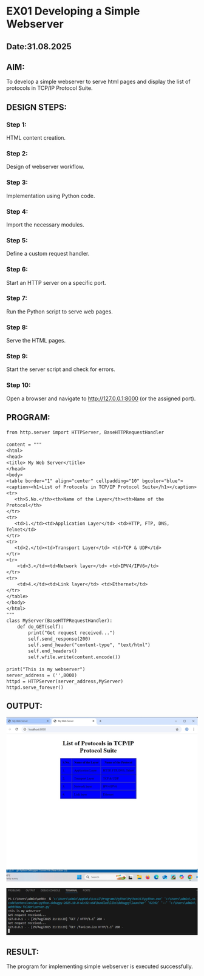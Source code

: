 # EX01 Developing a Simple Webserver
## Date:31.08.2025

## AIM:
To develop a simple webserver to serve html pages and display the list of protocols in TCP/IP Protocol Suite.

## DESIGN STEPS:
### Step 1: 
HTML content creation.

### Step 2:
Design of webserver workflow.

### Step 3:
Implementation using Python code.

### Step 4:
Import the necessary modules.

### Step 5:
Define a custom request handler.

### Step 6:
Start an HTTP server on a specific port.

### Step 7:
Run the Python script to serve web pages.

### Step 8:
Serve the HTML pages.

### Step 9:
Start the server script and check for errors.

### Step 10:
Open a browser and navigate to http://127.0.0.1:8000 (or the assigned port).

## PROGRAM:
```
from http.server import HTTPServer, BaseHTTPRequestHandler

content = """
<html>
<head>
<title> My Web Server</title>
</head>
<body>
<table border="1" align="center" cellpadding="10" bgcolor="blue">
<caption><h1>List of Protocols in TCP/IP Protocol Suite</h1></caption>
<tr>
   <th>S.No.</th><th>Name of the Layer</th><th>Name of the Protocol</th>
</tr>
<tr>
   <td>1.</td><td>Application Layer</td> <td>HTTP, FTP, DNS, Telnet</td>
</tr>
<tr>
   <td>2.</td><td>Transport Layer</td> <td>TCP & UDP</td>
</tr>
<tr>
    <td>3.</td><td>Network layer</td> <td>IPV4/IPV6</td>
</tr>
<tr>
    <td>4.</td><td>Link layer</td> <td>Ethernet</td>
</tr>
</table>
</body>
</html>
"""
class MyServer(BaseHTTPRequestHandler):
    def do_GET(self):
        print("Get request received...")
        self.send_response(200)
        self.send_header("content-type", "text/html")
        self.end_headers()
        self.wfile.write(content.encode())

print("This is my webserver")
server_address = ('',8000)
httpd = HTTPServer(server_address,MyServer)
httpd.serve_forever()
```

## OUTPUT:
![alt text](<WhatsApp Image 2025-08-31 at 22.36.17_b652e31a.jpg>)

![alt text](<WhatsApp Image 2025-09-01 at 09.06.49_43038cb2.jpg>)
## RESULT:
The program for implementing simple webserver is executed successfully.

